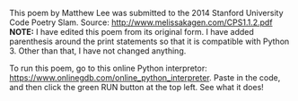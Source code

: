 This poem by Matthew Lee was submitted to the 2014 Stanford University Code Poetry Slam. Source: http://www.melissakagen.com/CPS1.1.2.pdf **NOTE:** I have edited this poem from its original form. I have added parenthesis around the print statements so that it is compatible with Python 3. Other than that, I have not changed anything.

To run this poem, go to this online Python interpretor: https://www.onlinegdb.com/online_python_interpreter. Paste in the code, and then click the green RUN button at the top left. See what it does!
